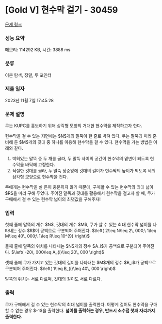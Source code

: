 # [Gold V] 현수막 걸기 - 30459 

[문제 링크](https://www.acmicpc.net/problem/30459) 

### 성능 요약

메모리: 114292 KB, 시간: 3888 ms

### 분류

이분 탐색, 정렬, 두 포인터

### 제출 일자

2023년 11월 7일 17:45:28

### 문제 설명

<p>쿠는 KUPC를 홍보하기 위해 삼각형 모양의 거대한 현수막을 제작하고자 한다.</p>

<p>현수막을 걸 수 있는 지면에는 $N$개의 말뚝이 한 줄로 박혀 있다. 쿠는 말뚝과 미리 준비해 둔 $M$개의 깃대 중 하나를 이용해 현수막을 걸 수 있다. 현수막을 거는 방법은 아래와 같다.</p>

<ol>
	<li>박혀있는 말뚝 중 두 개를 골라, 두 말뚝 사이의 공간이 현수막의 밑변이 되도록 현수막을 바닥에 고정한다.</li>
	<li>적절한 깃대를 골라, 두 말뚝 정중앙에 깃대의 길이가 현수막의 높이가 되도록 세워 삼각형 모양으로 현수막을 건다.</li>
</ol>

<p>쿠에게는 현수막을 살 돈이 충분하지 않기 때문에, 구매할 수 있는 현수막의 최대 넓이 $R$을 미리 구해 두었다. 주어진 말뚝과 깃대를 활용해서 현수막을 걸고자 할 때, 쿠가 구매해서 걸 수 있는 현수막 넓이의 최댓값을 구해주자!</p>

### 입력 

 <p>첫째 줄에 말뚝의 개수 $N$, 깃대의 개수 $M$, 쿠가 살 수 있는 최대 현수막 넓이를 나타내는 정수 $R$이 공백으로 구분되어 주어진다. $\left( 2\leq N\leq 2\, 000;\ 1\leq M\leq 40\, 000;\ 1\leq R\leq 10^{9} \right)$</p>

<p>둘째 줄에 말뚝의 위치를 나타내는 $N$개의 정수 $A_i$가 공백으로 구분되어 주어진다. $\left( -20\, 000\leq A_{i}\leq 20\, 000 \right)$</p>

<p>셋째 줄에 쿠가 가지고 있는 깃대의 길이를 나타내는 $M$개의 정수 $B_i$가 공백으로 구분되어 주어진다. $\left( 1\leq B_{i}\leq 40\, 000 \right)$</p>

<p>말뚝의 위치는 서로 다르며, 깃대의 길이도 서로 다르다.</p>

### 출력 

 <p>쿠가 구매해서 걸 수 있는 현수막의 최대 넓이를 출력한다. 어떻게 걸어도 현수막을 구매할 수 없는 경우 $-1$을 출력한다. <strong>넓이를 출력하는 경우, 반드시 소수점 첫째 자리까지 출력한다.</strong></p>

